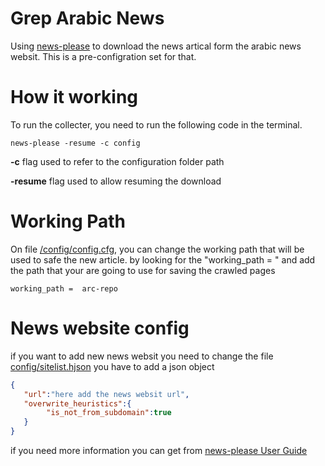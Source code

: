 # Grep Arabic News
Using [news-please](https://github.com/fhamborg/news-please/)  to download the news artical form the arabic news websit.
This is a pre-configration set for that.

# How it working
To run the collecter, you need to run the following code in the terminal.
```
news-please -resume -c config
```
**-c** flag used to refer to the configuration folder path

**-resume** flag used to allow resuming the download

# Working Path
On file [/config/config.cfg](/grep_news/config/sitelist.hjson),  you can change the working path that will be used to safe the new article.
by looking for the "working_path = " and add the path that your are going to use for saving the crawled pages

```
working_path =  arc-repo
```

# News website config

if you want to add new news websit you need to change the file [config/sitelist.hjson](/grep_news/config/sitelist.hjson)
you have to add a json object 
```json
{
   "url":"here add the news websit url",
   "overwrite_heuristics":{
		"is_not_from_subdomain":true
   }
}
```

if you need more information you can get from [news-please User Guide](https://github.com/fhamborg/news-please/wiki/user-guide)
